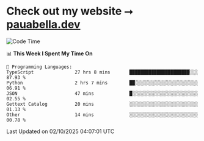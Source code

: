 # Check out my website ⭢ [pauabella.dev](https://pauabella.dev)

<!--START_SECTION:waka-->
![Code Time](http://img.shields.io/badge/Code%20Time-4%2C863%20hrs%2029%20mins-blue)

📊 **This Week I Spent My Time On** 

```text
💬 Programming Languages: 
TypeScript               27 hrs 8 mins       ██████████████████████░░░   87.93 % 
Python                   2 hrs 7 mins        ██░░░░░░░░░░░░░░░░░░░░░░░   06.91 % 
JSON                     47 mins             █░░░░░░░░░░░░░░░░░░░░░░░░   02.55 % 
Gettext Catalog          20 mins             ░░░░░░░░░░░░░░░░░░░░░░░░░   01.13 % 
Other                    14 mins             ░░░░░░░░░░░░░░░░░░░░░░░░░   00.78 % 
```


 Last Updated on 02/10/2025 04:07:01 UTC
<!--END_SECTION:waka-->
